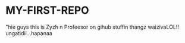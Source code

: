 # MY-FIRST-REPO
"hie guys this is Zyzh n Profeesor on gihub stuffin thangz  waizivaLOL!! ungatidii...hapanaa

